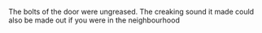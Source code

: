 The bolts of the door were ungreased.
The creaking sound it made could also be
made out if you were in the neighbourhood